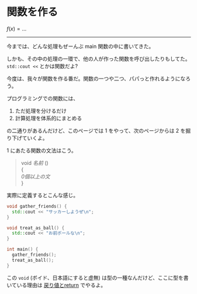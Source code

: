 # 関数を作る

$f(x) = ...$

---

今までは、どんな処理もぜーんぶ main 関数の中に書いてきた。

しかも、その中の処理の一環で、他の人が作った関数を呼び出したりもしてた。`std::cout <<` とかは関数だよ?

今度は、我々が関数を作る番だ。関数の一つや二つ、パパっと作れるようになろう。

プログラミングでの関数には、

1. ただ処理を分けるだけ
2. 計算処理を体系的にまとめる

の二通りがあるんだけど、このページでは 1 をやって、次のページからは 2 を掘り下げていくよ。

1 にあたる関数の文法はこう。

> void *名前* ()\
> {\
> *0個以上の文*\
> }

実際に定義するとこんな感じ。

```cpp
void gather_friends() {
  std::cout << "サッカーしようぜ\n";
}

void treat_as_ball() {
  std::cout << "お前ボールな\n";
}

int main() {
  gather_friends();
  treat_as_ball();
}
```

この `void` (ボイド、日本語にすると虚無) は型の一種なんだけど、ここに型を書いている理由は [戻り値とreturn](./return.md) でやるよ。
